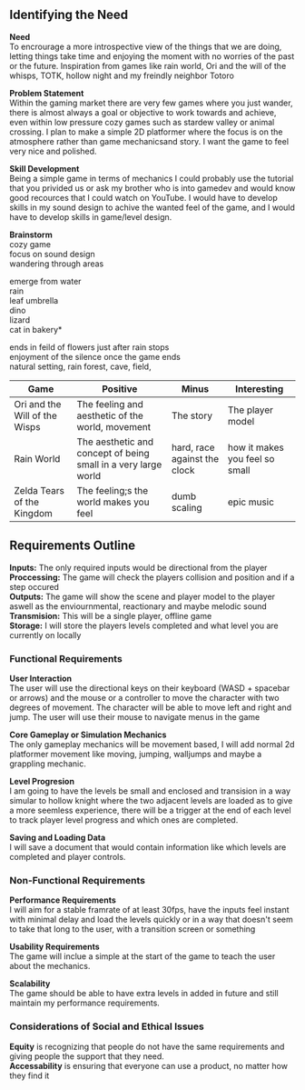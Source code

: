 ## __Identifying the Need__
__Need__  
To encrourage a more introspective view of the things that we are doing, letting things take time and enjoying the moment with no worries of the past or the future. Inspiration from games like rain world, Ori and the will of the whisps, TOTK, hollow night and my freindly neighbor Totoro

__Problem Statement__  
Within the gaming market there are very few games where you just wander, there is almost always a goal or objective to work towards and achieve, even within low pressure cozy games such as stardew valley or animal crossing. I plan to make a simple 2D platformer where the focus is on the atmosphere rather than game mechanicsand story. I want the game to feel very nice and polished.

__Skill Development__  
Being a simple game in terms of mechanics I could probably use the tutorial that you privided us or ask my brother who is into gamedev and would know good recources that I could watch on YouTube. I would have to develop skills in my sound design to achive the wanted feel of the game, and I would have to develop skills in game/level design.

__Brainstorm__  
cozy game  
focus on sound design  
wandering through areas  

emerge from water  
rain  
leaf umbrella  
dino  
lizard  
cat in bakery*  

ends in feild of flowers just after rain stops  
enjoyment of the silence once the game ends   
natural setting, rain forest, cave, field,   

|Game|Positive|Minus|Interesting|   
|---|---|---|---|
|Ori and the Will of the Wisps|The feeling and aesthetic of the world, movement|The story|The player model|
|Rain World|The aesthetic and concept of being small in a very large world|hard, race against the clock|how it makes you feel so small|
|Zelda Tears of the Kingdom|The feeling;s the world makes you feel|dumb scaling|epic music|

## __Requirements Outline__  

__Inputs:__ The only required inputs would be directional from the player  
__Proccessing:__ The game will check the players collision and position and if a step occured  
__Outputs:__ The game will show the scene and player model to the player aswell as the enviournmental, reactionary and maybe melodic sound  
__Transmision:__ This will be a single player, offline game  
__Storage:__ I will store the players levels completed and what level you are currently on locally  

### __Functional Requirements__  

__User Interaction__  
The user will use the directional keys on their keyboard (WASD + spacebar or arrows) and the mouse or a controller to move the character with two degrees of movement. The character will be able to move left and right and jump. The user will use their mouse to navigate menus in the game

__Core Gameplay or Simulation Mechanics__  
The only gameplay mechanics will be movement based, I will add normal 2d platformer movement like moving, jumping, walljumps and maybe a grappling mechanic. 

__Level Progresion__  
I am going to have the levels be small and enclosed and transision in a way simular to hollow knight where the two adjacent levels are loaded as to give a more seemless experience, there will be a trigger at the end of each level to track player level progress and which ones are completed.

__Saving and Loading Data__  
I will save a document that would contain information like which levels are completed and player controls.

### __Non-Functional Requirements__  

__Performance Requirements__  
I will aim for a stable framrate of at least 30fps, have the inputs feel instant with minimal delay and load the levels quickly or in a way that doesn't seem to take that long to the user, with a transition screen or something

__Usability Requirements__  
The game will inclue a simple at the start of the game to teach the user about the mechanics.

__Scalability__  
The game should be able to have extra levels in added in future and still maintain my performance requirements.

### __Considerations of Social and Ethical Issues__  

__Equity__ is recognizing that people do not have the same requirements and giving people the support that they need.  
__Accessability__ is ensuring that everyone can use a product, no matter how they find it  